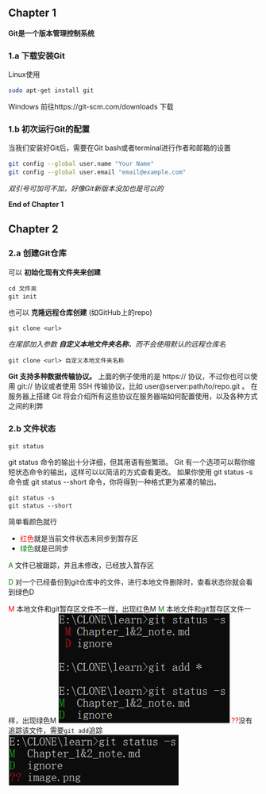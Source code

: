 ## Chapter 1
__Git是一个版本管理控制系统__
### 1.a 下载安装Git
Linux使用 
```bash 
sudo apt-get install git
```
Windows
前往https://git-scm.com/downloads 下载


### 1.b 初次运行Git的配置
当我们安装好Git后，需要在Git bash或者terminal进行作者和邮箱的设置
```bash
git config --global user.name "Your Name"
git config --global user.email "email@example.com"
```
_双引号可加可不加，好像Git新版本没加也是可以的_

__End of Chapter 1__

## Chapter 2

### 2.a 创建Git仓库
可以 __初始化现有文件夹来创建__
```shell
cd 文件夹 
git init
```
也可以 __克隆远程仓库创建__ (如GitHub上的repo) 
```shell
git clone <url>
```
_在尾部加入参数 __自定义本地文件夹名称__，而不会使用默认的远程仓库名_
```
git clone <url> 自定义本地文件夹名称
```


__Git 支持多种数据传输协议。__ 上面的例子使用的是 https:// 协议，不过你也可以使用 git:// 协议或者使用 SSH 传输协议，比如 user@server:path/to/repo.git 。 在服务器上搭建 Git 将会介绍所有这些协议在服务器端如何配置使用，以及各种方式之间的利弊

### 2.b 文件状态
```
git status
```
git status 命令的输出十分详细，但其用语有些繁琐。 Git 有一个选项可以帮你缩短状态命令的输出，这样可以以简洁的方式查看更改。 如果你使用 git status -s 命令或 git status --short 命令，你将得到一种格式更为紧凑的输出。
```
git status -s
git status --short
```
简单看颜色就行
- <font color=Red>红色</font>就是当前文件状态未同步到暂存区
- <font color=Green>绿色</font>就是已同步

<font color=Green>A</font> 文件已被跟踪，并且未修改，已经放入暂存区

<font color=Green>D</font> 对一个已经备份到git仓库中的文件，进行本地文件删除时，查看状态你就会看到绿色D

<font color=Red>M</font> 本地文件和git暂存区文件不一样，出现红色M
<font color=Green>M</font> 本地文件和git暂存区文件一样，出现绿色M
![Alt text](image.png)
<font color=Red>??</font>没有追踪该文件，需要```git add```追踪
![Alt text](image-1.png)